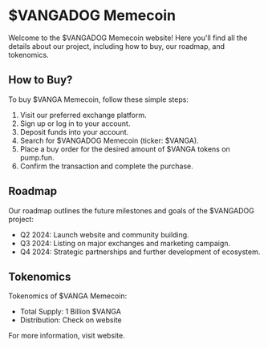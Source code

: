# $VANGADOG Memecoin

Welcome to the $VANGADOG Memecoin website! Here you'll find all the details about our project, including how to buy, our roadmap, and tokenomics.

## How to Buy?
To buy $VANGA Memecoin, follow these simple steps:
1. Visit our preferred exchange platform.
2. Sign up or log in to your account.
3. Deposit funds into your account.
4. Search for $VANGADOG Memecoin (ticker: $VANGA).
5. Place a buy order for the desired amount of $VANGA tokens on pump.fun.
6. Confirm the transaction and complete the purchase.

## Roadmap
Our roadmap outlines the future milestones and goals of the $VANGADOG project:
- Q2 2024: Launch website and community building.
- Q3 2024: Listing on major exchanges and marketing campaign.
- Q4 2024: Strategic partnerships and further development of ecosystem.

## Tokenomics
Tokenomics of $VANGA Memecoin:
- Total Supply: 1 Billion $VANGA
- Distribution: Check on website

For more information, visit website.

